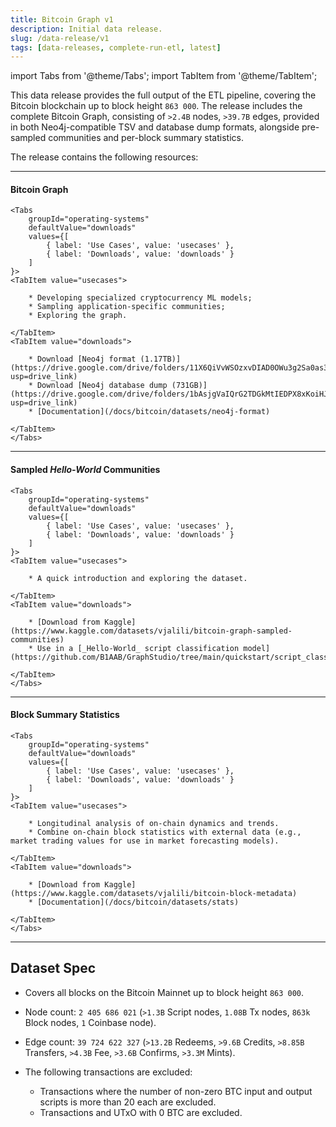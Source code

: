 ```yaml
---
title: Bitcoin Graph v1
description: Initial data release.
slug: /data-release/v1
tags: [data-releases, complete-run-etl, latest]
---
```


import Tabs from '@theme/Tabs';
import TabItem from '@theme/TabItem';


This data release provides the full output of the ETL pipeline, 
covering the Bitcoin blockchain up to block height `863 000`.
The release includes the complete Bitcoin Graph, 
consisting of `>2.4B` nodes, `>39.7B` edges,
provided in both Neo4j-compatible TSV and database dump formats, 
alongside pre-sampled communities and per-block summary statistics.


<!-- all above is blog summary -->
<!-- truncate -->
<!-- all below will be additional read -->


The release contains the following resources:

---
#### Bitcoin Graph

    <Tabs
        groupId="operating-systems"
        defaultValue="downloads"
        values={[
            { label: 'Use Cases', value: 'usecases' },
            { label: 'Downloads', value: 'downloads' }
        ]
    }>
    <TabItem value="usecases">

        * Developing specialized cryptocurrency ML models; 
        * Sampling application-specific communities; 
        * Exploring the graph.

    </TabItem>
    <TabItem value="downloads">

        * Download [Neo4j format (1.17TB)](https://drive.google.com/drive/folders/11X6QiVvWSOzxvDIAD0OWu3g2Sa0as3UQ?usp=drive_link)
        * Download [Neo4j database dump (731GB)](https://drive.google.com/drive/folders/1bAsjgVaIQrG2TDGkMtIEDPX8xKoiHJUf?usp=drive_link)
        * [Documentation](/docs/bitcoin/datasets/neo4j-format)

    </TabItem>
    </Tabs>
---

 
#### Sampled _Hello-World_ Communities

    <Tabs
        groupId="operating-systems"
        defaultValue="downloads"
        values={[
            { label: 'Use Cases', value: 'usecases' },
            { label: 'Downloads', value: 'downloads' }
        ]
    }>
    <TabItem value="usecases">

        * A quick introduction and exploring the dataset.

    </TabItem>
    <TabItem value="downloads">

        * [Download from Kaggle](https://www.kaggle.com/datasets/vjalili/bitcoin-graph-sampled-communities)
        * Use in a [_Hello-World_ script classification model](https://github.com/B1AAB/GraphStudio/tree/main/quickstart/script_classification)

    </TabItem>
    </Tabs>

---

#### Block Summary Statistics

    <Tabs
        groupId="operating-systems"
        defaultValue="downloads"
        values={[
            { label: 'Use Cases', value: 'usecases' },
            { label: 'Downloads', value: 'downloads' }
        ]
    }>
    <TabItem value="usecases">

        * Longitudinal analysis of on-chain dynamics and trends. 
        * Combine on-chain block statistics with external data (e.g., market trading values for use in market forecasting models).

    </TabItem>
    <TabItem value="downloads">

        * [Download from Kaggle](https://www.kaggle.com/datasets/vjalili/bitcoin-block-metadata)
        * [Documentation](/docs/bitcoin/datasets/stats)

    </TabItem>
    </Tabs>

---



## Dataset Spec

*   Covers all blocks on the Bitcoin Mainnet up to block height `863 000`.
*   Node count: `2 405 686 021` (`>1.3B` Script nodes, `1.08B` Tx nodes, `863k` Block nodes, `1` Coinbase node).
*   Edge count: `39 724 622 327` (`>13.2B` Redeems, `>9.6B` Credits, `>8.85B` Transfers, `>4.3B` Fee, `>3.6B` Confirms, `>3.3M` Mints).

*   The following transactions are excluded:
    -   Transactions where the number of non-zero BTC 
        input and output scripts is more than 20 each are excluded. 
    -   Transactions and UTxO with 0 BTC are excluded.
